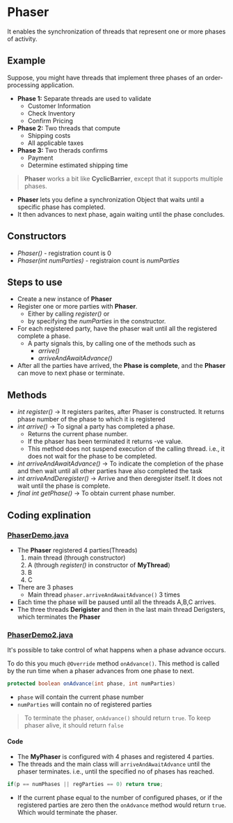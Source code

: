 # Phaser

It enables the synchronization of threads that represent one or more phases of activity.

## Example

Suppose, you might have threads that implement three phases of an order-processing application.

- **Phase 1:** Separate threads are used to validate
    - Customer Information
    - Check Inventory
    - Confirm Pricing
- **Phase 2:** Two threads that compute
    - Shipping costs
    - All applicable taxes
- **Phase 3:** Two therads confirms
    - Payment
    - Determine estimated shipping time

> **Phaser** works a bit like **CyclicBarrier**, except that it supports multiple phases.

- **Phaser** lets you define a synchronization Object that waits until a specific phase has completed. 
- It then advances to next phase, again waiting until the phase concludes.

## Constructors

- *Phaser()* - registration count is 0
- *Phaser(int numParties)* - registraion count is *numParties*

## Steps to use

- Create a new instance of **Phaser**
- Register one or more parties with **Phaser**. 
    - Either by calling *register()* or 
    - by specifying the *numParties* in the constructor.
- For each registered party, have the phaser wait until all the registered complete a phase.
    - A party signals this, by calling one of the methods such as 
        - *arrive()*
        - *arriveAndAwaitAdvance()*
- After all the parties have arrived, the **Phase is complete**, and the **Phaser** can move to next phase or terminate.

## Methods

- *int register()* -> It registers parites, after Phaser is constructed. It returns phase number of the phase to which it is registered
- *int arrive()* -> To signal a party has completed a phase. 
    - Returns the current phase number. 
    - If the phaser has been terminated it returns -ve value. 
    - This method does not suspend execution of the calling thread. i.e., it does not wait for the phase to be completed. 
- *int arriveAndAwaitAdvance()* -> To indicate the completion of the phase and then wait until all other parties have also completed the task
- *int arriveAndDeregister()* -> Arrive and then deregister itself. It does not wait until the phase is complete.
- *final int getPhase()* -> To obtain current phase number.

## Coding explination

### [PhaserDemo.java](Demo1/PhaserDemo.java)

- The **Phaser** registered 4 parties(Threads)
    1. main thread (through constructor)
    2. A (through *register()* in constructor of **MyThread**)
    3. B
    4. C
- There are 3 phases
    - Main thread `phaser.arriveAndAwaitAdvance()` 3 times
- Each time the phase will be paused until all the threads A,B,C arrives.
- The three threads **Derigister** and then in the last main thread Derigsters, which terminates the **Phaser**

### [PhaserDemo2.java](Demo2/PhaserDemo2.java)

It's possible to take control of what happens when a phase advance occurs. 

To do this you much `@Override` method `onAdvance()`. This method is called by the run time when a phaser advances from one phase to next. 

```java
protected boolean onAdvance(int phase, int numParties)
```
- `phase` will contain the current phase number
- `numParties` will contain no of registered parties

> To terminate the phaser, `onAdvance()` should return `true`. To keep phaser alive, it should return `false`

#### Code 

- The **MyPhaser** is configured with 4 phases and registered 4 parties.
- The threads and the main class will `arriveAndAwaitAdvance` until the phaser terminates. i.e., until the specified no of phases has reached.

```java
if(p == numPhases || regParties == 0) return true;
```
- If the current phase equal to the number of configured phases, or if the registered parties are zero then the `onAdvance` method would return `true`. Which would terminate the phaser. 
